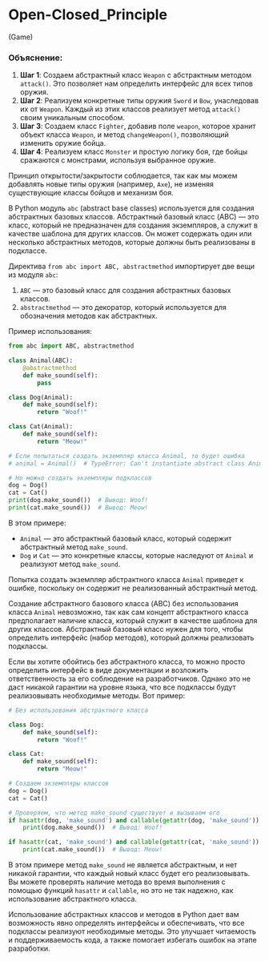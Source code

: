 # Open-Closed_Principle
(Game)
### Объяснение:

1. **Шаг 1**: Создаем абстрактный класс `Weapon` с абстрактным методом `attack()`. Это позволяет нам определить интерфейс для всех типов оружия.
2. **Шаг 2**: Реализуем конкретные типы оружия `Sword` и `Bow`, унаследовав их от `Weapon`. Каждый из этих классов реализует метод `attack()` своим уникальным способом.
3. **Шаг 3**: Создаем класс `Fighter`, добавив поле `weapon`, которое хранит объект класса `Weapon`, и метод `changeWeapon()`, позволяющий изменить оружие бойца.
4. **Шаг 4**: Реализуем класс `Monster` и простую логику боя, где бойцы сражаются с монстрами, используя выбранное оружие. 

Принцип открытости/закрытости соблюдается, так как мы можем добавлять новые типы оружия (например, `Axe`), не изменяя существующие классы бойцов и механизм боя.


В Python модуль `abc` (abstract base classes) используется для создания абстрактных базовых классов. Абстрактный базовый класс (ABC) — это класс, который не предназначен для создания экземпляров, а служит в качестве шаблона для других классов. Он может содержать один или несколько абстрактных методов, которые должны быть реализованы в подклассе.

Директива `from abc import ABC, abstractmethod` импортирует две вещи из модуля `abc`:

1. `ABC` — это базовый класс для создания абстрактных базовых классов.
2. `abstractmethod` — это декоратор, который используется для обозначения методов как абстрактных.

Пример использования:

```python
from abc import ABC, abstractmethod

class Animal(ABC):
    @abstractmethod
    def make_sound(self):
        pass

class Dog(Animal):
    def make_sound(self):
        return "Woof!"

class Cat(Animal):
    def make_sound(self):
        return "Meow!"

# Если попытаться создать экземпляр класса Animal, то будет ошибка
# animal = Animal()  # TypeError: Can't instantiate abstract class Animal with abstract method make_sound

# Но можно создать экземпляры подклассов
dog = Dog()
cat = Cat()
print(dog.make_sound())  # Вывод: Woof!
print(cat.make_sound())  # Вывод: Meow!
```

В этом примере:

- `Animal` — это абстрактный базовый класс, который содержит абстрактный метод `make_sound`.
- `Dog` и `Cat` — это конкретные классы, которые наследуют от `Animal` и реализуют метод `make_sound`.

Попытка создать экземпляр абстрактного класса `Animal` приведет к ошибке, поскольку он содержит не реализованный абстрактный метод.


Создание абстрактного базового класса (ABC) без использования класса `Animal` невозможно, так как сам концепт абстрактного класса предполагает наличие класса, который служит в качестве шаблона для других классов. Абстрактный базовый класс нужен для того, чтобы определить интерфейс (набор методов), который должны реализовать подклассы.

Если вы хотите обойтись без абстрактного класса, то можно просто определить интерфейс в виде документации и возложить ответственность за его соблюдение на разработчиков. Однако это не даст никакой гарантии на уровне языка, что все подклассы будут реализовывать необходимые методы. Вот пример:

```python
# Без использования абстрактного класса

class Dog:
    def make_sound(self):
        return "Woof!"

class Cat:
    def make_sound(self):
        return "Meow!"

# Создаем экземпляры классов
dog = Dog()
cat = Cat()

# Проверяем, что метод make_sound существует и вызываем его
if hasattr(dog, 'make_sound') and callable(getattr(dog, 'make_sound')):
    print(dog.make_sound())  # Вывод: Woof!

if hasattr(cat, 'make_sound') and callable(getattr(cat, 'make_sound')):
    print(cat.make_sound())  # Вывод: Meow!
```

В этом примере метод `make_sound` не является абстрактным, и нет никакой гарантии, что каждый новый класс будет его реализовывать. Вы можете проверять наличие метода во время выполнения с помощью функций `hasattr` и `callable`, но это не так надежно, как использование абстрактного класса.

Использование абстрактных классов и методов в Python дает вам возможность явно определять интерфейсы и обеспечивать, что все подклассы реализуют необходимые методы. Это улучшает читаемость и поддерживаемость кода, а также помогает избегать ошибок на этапе разработки.